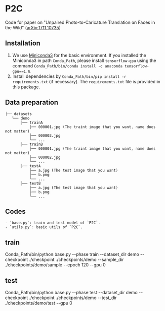 # P2C
Code for paper on "Unpaired Photo-to-Caricature Translation on Faces in the Wild" (<a href="https://arxiv.org/abs/1711.10735">arXiv:1711.10735</a>)
## Installation
1. We use [Miniconda3](https://conda.io/miniconda.html) for the basic environment. If you installed the Miniconda3 in path `Conda_Path`, please install `tensorflow-gpu` using the command `Conda_Path/bin/conda install -c anaconda tensorflow-gpu==1.8`.
2. Install dependencies by `Conda_Path/bin/pip install -r requirements.txt` (if necessary). The `requirements.txt` file is provided in this package.

## Data preparation
```
├── datasets
   └── demo
       ├── trainA
           ├── 000001.jpg (The traint image that you want, name does not matter)
           ├── 000002.jpg
           └── ...
       ├── trainB
           ├── 000001.jpg (The traint image that you want, name does not matter)
           ├── 000002.jpg
           └── ...
       ├── testA
           ├── a.jpg (The test image that you want)
           ├── b.png
           └── ...
       ├── testB
           ├── a.jpg (The test image that you want)
           ├── b.png
           └── ...
```
## Codes
```
- `base.py`: train and test model of `P2C`.
- `utils.py`: basic utils of `P2C`.
```
## train
Conda_Path/bin/python base.py --phase train --dataset_dir demo --checkpoint ./checkpoint ./checkpoints/demo --sample_dir ./checkpoints/demo/sample --epoch 120 --gpu 0

## test
Conda_Path/bin/python base.py --phase test --dataset_dir demo --checkpoint ./checkpoint ./checkpoints/demo --test_dir ./checkpoints/demo/test --gpu 0

